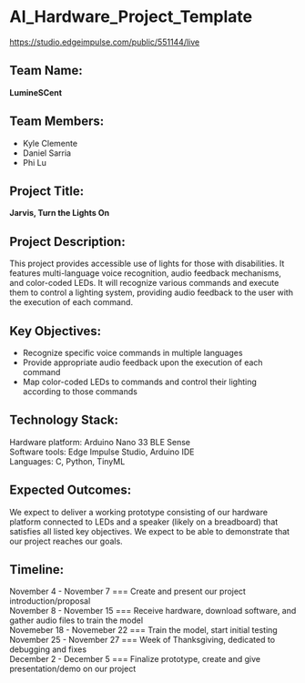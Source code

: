 # AI_Hardware_Project_Template

https://studio.edgeimpulse.com/public/551144/live

## Team Name: 
**LumineSCent**

## Team Members:
- Kyle Clemente
- Daniel Sarria
- Phi Lu

## Project Title:
**Jarvis, Turn the Lights On**

## Project Description:
This project provides accessible use of lights for those with disabilities. 
It features multi-language voice recognition, audio feedback mechanisms, and color-coded LEDs.
It will recognize various commands and execute them to control a lighting system, providing audio feedback
to the user with the execution of each command.

## Key Objectives:
- Recognize specific voice commands in multiple languages
- Provide appropriate audio feedback upon the execution of each command
- Map color-coded LEDs to commands and control their lighting according to those commands

## Technology Stack:
Hardware platform: Arduino Nano 33 BLE Sense  
Software tools: Edge Impulse Studio, Arduino IDE  
Languages: C, Python, TinyML  

## Expected Outcomes:
We expect to deliver a working prototype consisting of our hardware platform connected to LEDs and a speaker (likely on a breadboard)
that satisfies all listed key objectives. We expect to be able to demonstrate that our project reaches our goals.

## Timeline:
November 4 - November 7 === Create and present our project introduction/proposal  
November 8 - November 15 === Receive hardware, download software, and gather audio files to train the model  
Novemeber 18 - Novemeber 22 === Train the model, start initial testing  
November 25 - November 27 === Week of Thanksgiving, dedicated to debugging and fixes  
December 2 - December 5 === Finalize prototype, create and give presentation/demo on our project
